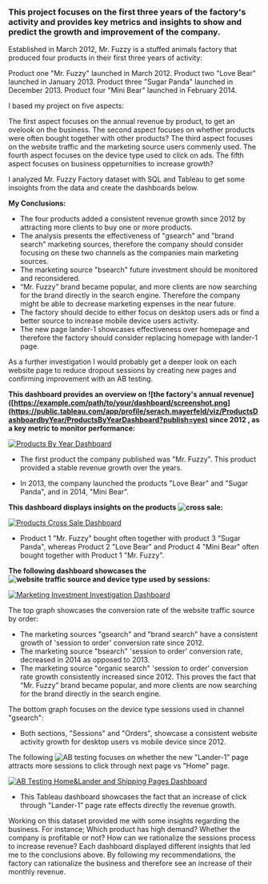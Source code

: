 ### This project focuses on the first three years of the factory's activity and provides key metrics and insights to show and predict the growth and improvement of the company.


Established in March 2012, Mr. Fuzzy is a stuffed animals factory that produced four products in their first three years of activity: 

Product one "Mr. Fuzzy" launched in March 2012.
Product two "Love Bear" launched in January 2013.
Product three "Sugar Panda" launched in December 2013.
Product four "Mini Bear" launched in February 2014.

I based my project on five aspects:

The first aspect focuses on the annual revenue by product, to get an ovelook on the business.
The second aspect focuses on whether products were often bought together with other products?
The third aspect focuses on the website traffic and the marketing source users commenly used.
The fourth aspect focuses on the device type used to click on ads.
The fifth aspect focuses on business oppeturnities to increase growth?

I analyzed Mr. Fuzzy Factory dataset with SQL and Tableau to get some insoights from the data and create the dashboards below.



**My Conclusions:**

- The four products added a consistent revenue growth since 2012 by attracting more clients to buy one or more products.
- The analysis presents the effectiveness of "gsearch" and "brand search" marketing sources, therefore the company should consider focusing on these two channels as the companies main marketing sources.
- The marketing source "bsearch" future investment should be monitored and reconsidered.
- “Mr. Fuzzy” brand became popular, and more clients are now searching for the brand directly in the search engine. Therefore the company might be able to decrease marketing expenses in the near future.
- The factory should decide to either focus on desktop users ads or find a better source to increase mobile device users activity.
- The new page lander-1 showcases effectiveness over homepage and therefore the factory should consider replacing homepage with lander-1 page.


As a further investigation I would probably get a deeper look on each website page to reduce dropout sessions by creating new pages and confirming improvement with an AB testing.



**This dashboard provides an overview on ![the factory's annual revenue]([https://example.com/path/to/your/dashboard/screenshot.png](https://public.tableau.com/app/profile/serach.mayerfeld/viz/ProductsDashboardbyYear/ProductsByYearDashboard?publish=yes) since 2012 , as a key metric to monitor performance:**



<div class='tableauPlaceholder' id='viz1705854898250' style='position: relative'><noscript><a href='#'><img alt='Products By Year Dashboard ' src='https:&#47;&#47;public.tableau.com&#47;static&#47;images&#47;Pr&#47;ProductsDashboardbyYear&#47;ProductsByYearDashboard&#47;1_rss.png' style='border: none' /></a></noscript><object class='tableauViz'  style='display:none;'><param name='host_url' value='https%3A%2F%2Fpublic.tableau.com%2F' /> <param name='embed_code_version' value='3' /> <param name='site_root' value='' /><param name='name' value='ProductsDashboardbyYear&#47;ProductsByYearDashboard' /><param name='tabs' value='no' /><param name='toolbar' value='yes' /><param name='static_image' value='https:&#47;&#47;public.tableau.com&#47;static&#47;images&#47;Pr&#47;ProductsDashboardbyYear&#47;ProductsByYearDashboard&#47;1.png' /> <param name='animate_transition' value='yes' /><param name='display_static_image' value='yes' /><param name='display_spinner' value='yes' /><param name='display_overlay' value='yes' /><param name='display_count' value='yes' /><param name='language' value='en-US' /><param name='filter' value='publish=yes' /></object></div>




- The first product the company published was "Mr. Fuzzy". This product provided a stable revenue growth over the years.
 
- In 2013, the company launched the products "Love Bear" and "Sugar Panda", and in 2014, "Mini Bear".


**This dashboard displays insights on the products ![cross sale](https://public.tableau.com/app/profile/serach.mayerfeld/viz/ProductsCrossSaleDashboard/ProductsCrossSaleDashboard?publish=yes):**


<div class='tableauPlaceholder' id='viz1705855289390' style='position: relative'><noscript><a href='#'><img alt='Products Cross Sale Dashboard ' src='https:&#47;&#47;public.tableau.com&#47;static&#47;images&#47;Pr&#47;ProductsCrossSaleDashboard&#47;ProductsCrossSaleDashboard&#47;1_rss.png' style='border: none' /></a></noscript><object class='tableauViz'  style='display:none;'><param name='host_url' value='https%3A%2F%2Fpublic.tableau.com%2F' /> <param name='embed_code_version' value='3' /> <param name='site_root' value='' /><param name='name' value='ProductsCrossSaleDashboard&#47;ProductsCrossSaleDashboard' /><param name='tabs' value='no' /><param name='toolbar' value='yes' /><param name='static_image' value='https:&#47;&#47;public.tableau.com&#47;static&#47;images&#47;Pr&#47;ProductsCrossSaleDashboard&#47;ProductsCrossSaleDashboard&#47;1.png' /> <param name='animate_transition' value='yes' /><param name='display_static_image' value='yes' /><param name='display_spinner' value='yes' /><param name='display_overlay' value='yes' /><param name='display_count' value='yes' /><param name='language' value='en-US' /><param name='filter' value='publish=yes' /></object></div>




- Product 1 "Mr. Fuzzy" bought often together with product 3 "Sugar Panda", whereas Product 2 "Love Bear" and Product 4 "Mini Bear" often bought together with Product 1 "Mr. Fuzzy".

  
**The following dashboard showcases the ![website traffic source and device type](https://public.tableau.com/app/profile/serach.mayerfeld/viz/ChannelSourceandDeviceTypeDashboard/MarketingInvestmentInvestigationDashboard?publish=yes) used by sessions:**


<div class='tableauPlaceholder' id='viz1705855328761' style='position: relative'><noscript><a href='#'><img alt='Marketing Investment Investigation Dashboard ' src='https:&#47;&#47;public.tableau.com&#47;static&#47;images&#47;Ch&#47;ChannelSourceandDeviceTypeDashboard&#47;MarketingInvestmentInvestigationDashboard&#47;1_rss.png' style='border: none' /></a></noscript><object class='tableauViz'  style='display:none;'><param name='host_url' value='https%3A%2F%2Fpublic.tableau.com%2F' /> <param name='embed_code_version' value='3' /> <param name='site_root' value='' /><param name='name' value='ChannelSourceandDeviceTypeDashboard&#47;MarketingInvestmentInvestigationDashboard' /><param name='tabs' value='no' /><param name='toolbar' value='yes' /><param name='static_image' value='https:&#47;&#47;public.tableau.com&#47;static&#47;images&#47;Ch&#47;ChannelSourceandDeviceTypeDashboard&#47;MarketingInvestmentInvestigationDashboard&#47;1.png' /> <param name='animate_transition' value='yes' /><param name='display_static_image' value='yes' /><param name='display_spinner' value='yes' /><param name='display_overlay' value='yes' /><param name='display_count' value='yes' /><param name='language' value='en-US' /><param name='filter' value='publish=yes' /></object></div>




The top graph showcases the conversion rate of the website traffic source by order:

- The marketing sources "gsearch" and "brand search" have a consistent growth of 'session to order' conversion rate since 2012. 
-  The marketing source "bsearch" 'session to order' conversion rate, decreased in 2014 as opposed to 2013. 
- The marketing source "organic search" 'session to order' conversion rate growth consistently increased since 2012. This proves the fact that “Mr. Fuzzy” brand became popular, and more clients are now searching for the brand directly in the search engine. 
 
The bottom graph focuses on the device type sessions used in channel "gsearch":

- Both sections, "Sessions" and "Orders", showcase a consistent website activity growth for desktop users vs mobile device since 2012. 

  
The following ![AB testing](https://public.tableau.com/app/profile/serach.mayerfeld/viz/HomeandLanderPagesABTestingDashboard/ABTestingHomeLanderandShippingPagesDashboard?publish=yes) focuses on whether the new "Lander-1” page attracts more sessions to click through next page vs "Home" page.


<div class='tableauPlaceholder' id='viz1705855346850' style='position: relative'><noscript><a href='#'><img alt='AB Testing Home&amp;Lander and Shipping Pages Dashboard ' src='https:&#47;&#47;public.tableau.com&#47;static&#47;images&#47;Ho&#47;HomeandLanderPagesABTestingDashboard&#47;ABTestingHomeLanderandShippingPagesDashboard&#47;1_rss.png' style='border: none' /></a></noscript><object class='tableauViz'  style='display:none;'><param name='host_url' value='https%3A%2F%2Fpublic.tableau.com%2F' /> <param name='embed_code_version' value='3' /> <param name='site_root' value='' /><param name='name' value='HomeandLanderPagesABTestingDashboard&#47;ABTestingHomeLanderandShippingPagesDashboard' /><param name='tabs' value='no' /><param name='toolbar' value='yes' /><param name='static_image' value='https:&#47;&#47;public.tableau.com&#47;static&#47;images&#47;Ho&#47;HomeandLanderPagesABTestingDashboard&#47;ABTestingHomeLanderandShippingPagesDashboard&#47;1.png' /> <param name='animate_transition' value='yes' /><param name='display_static_image' value='yes' /><param name='display_spinner' value='yes' /><param name='display_overlay' value='yes' /><param name='display_count' value='yes' /><param name='language' value='en-US' /><param name='filter' value='publish=yes' /></object></div>




- This Tableau dashboard showcases the fact that an increase of click through "Lander-1” page rate effects directly the revenue growth.  

 

Working on this dataset provided me with some insights regarding the business. For instance; Which product has high demand? Whether the company is profitable or not? How can we rationalize the sessions process to increase revenue? Each dashboard displayed different insights that led me to the conclusions above. By following my recommendations, the factory can rationalize the business and therefore see an increase of their monthly revenue.
